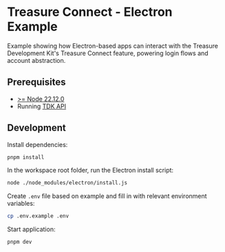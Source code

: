 # Treasure Connect - Electron Example

Example showing how Electron-based apps can interact with the Treasure Development Kit's Treasure Connect feature, powering login flows and account abstraction.

## Prerequisites

- [>= Node 22.12.0](https://nodejs.org/en)
- Running [TDK API](../../apps/api)

## Development

Install dependencies:

```bash
pnpm install
```

In the workspace root folder, run the Electron install script:

```bash
node ./node_modules/electron/install.js
```

Create `.env` file based on example and fill in with relevant environment variables:

```bash
cp .env.example .env
```

Start application:

```bash
pnpm dev
```
